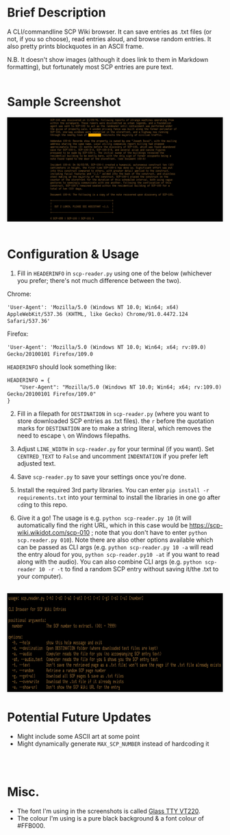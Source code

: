 #

# Brief Description
A CLI/commandline SCP Wiki browser. It can save entries as .txt files (or not, if you so choose), read entries aloud, and browse random entries. It also pretty prints blockquotes in an ASCII frame. 

N.B. It doesn't show images (although it does link to them in Markdown formatting), but fortunately most SCP entries are pure text. 
<br>
<br>

# Sample Screenshot
![ASCII Frame Blockquotes Sample.jpg](./Documentation%20Assets/ASCII%20Frame%20Blockquotes%20Sample.jpg)
<br>
<br>

# Configuration & Usage
1. Fill in `HEADERINFO` in `scp-reader.py` using one of the below (whichever you prefer; there's not much difference between the two).

Chrome: 
```
'User-Agent': 'Mozilla/5.0 (Windows NT 10.0; Win64; x64) AppleWebKit/537.36 (KHTML, like Gecko) Chrome/91.0.4472.124 Safari/537.36'
```

Firefox:
```
'User-Agent': 'Mozilla/5.0 (Windows NT 10.0; Win64; x64; rv:89.0) Gecko/20100101 Firefox/109.0
```

`HEADERINFO` should look something like:
```
HEADERINFO = {
    "User-Agent": "Mozilla/5.0 (Windows NT 10.0; Win64; x64; rv:109.0) Gecko/20100101 Firefox/109.0"
}
```

2. Fill in a filepath for `DESTINATION` in `scp-reader.py` (where you want to store downloaded SCP entries as .txt files). the `r` before the quotation marks for `DESTINATION` are to make a string literal, which removes the need to escape `\` on Windows filepaths.

3. Adjust `LINE_WIDTH` in `scp-reader.py` for your terminal (if you want). Set  `CENTRED_TEXT` to `False` and uncomment `INDENTATION` if you prefer left adjusted text.

4. Save `scp-reader.py` to save your settings once you're done.

5. Install the required 3rd party libraries. You can enter `pip install -r requirements.txt` into your terminal to install the libraries in one go after `cd`ing to this repo.

6. Give it a go! The usage is e.g. `python scp-reader.py 10` (it will automatically find the right URL, which in this case would be https://scp-wiki.wikidot.com/scp-010 ; note that you don't have to enter `python scp.reader.py 010`). Note there are also other options available which can be passed as CLI args (e.g. `python scp-reader.py 10 -a` will read the entry aloud for you, `python scp-reader.py10 -at` if you want to read along with the audio). You can also combine CLI args (e.g. `python scp-reader 10 -r -t` to find a random SCP entry without saving it/the .txt to your computer).
<br>
<img src="./Documentation Assets/CLI Args.jpg" height="230" alt="CLI Args.jpg">
<br>

# Potential Future Updates
- Might include some ASCII art at some point
- Might dynamically generate `MAX_SCP_NUMBER` instead of hardcoding it
<br>
<br>

# Misc.
- The font I'm using in the screenshots is called [Glass TTY VT220](https://github.com/svofski/glasstty).
- The colour I'm using is a pure black background & a font colour of #FFB000.
